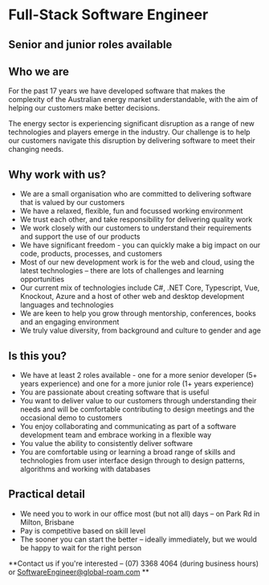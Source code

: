 # Full-Stack Software Engineer
## Senior and junior roles available

## Who we are
For the past 17 years we have developed software that makes the complexity of the Australian energy market understandable, with the aim of helping our customers make better decisions.

The energy sector is experiencing significant disruption as a range of new technologies and players emerge in the industry. Our challenge is to help our customers navigate this disruption by delivering software to meet their changing needs.

## Why work with us?
- We are a small organisation who are committed to delivering software that is valued by our customers
- We have a relaxed, flexible, fun and focussed working environment
- We trust each other, and take responsibility for delivering quality work
- We work closely with our customers to understand their requirements and support the use of our products
- We have significant freedom - you can quickly make a big impact on our code, products, processes, and customers
- Most of our new development work is for the web and cloud, using the latest technologies – there are lots of challenges and learning opportunities 
- Our current mix of technologies include C#, .NET Core, Typescript, Vue, Knockout, Azure and a host of other web and desktop development languages and technologies
- We are keen to help you grow through mentorship, conferences, books and an engaging environment
- We truly value diversity, from background and culture to gender and age

## Is this you?
- We have at least 2 roles available - one for a more senior developer (5+ years experience) and one for a more junior role (1+ years experience)
- You are passionate about creating software that is useful
- You want to deliver value to our customers through understanding their needs and will be comfortable contributing to design meetings and the occasional demo to customers
- You enjoy collaborating and communicating as part of a software development team and embrace working in a flexible way
- You value the ability to consistently deliver software
- You are comfortable using or learning a broad range of skills and technologies from user interface design through to design patterns, algorithms and working with databases

## Practical detail
- We need you to work in our office most (but not all) days – on Park Rd in Milton, Brisbane
- Pay is competitive based on skill level
- The sooner you can start the better – ideally immediately, but we would be happy to wait for the right person

**Contact us if you're interested – (07) 3368 4064 (during business hours) or SoftwareEngineer@global-roam.com **
